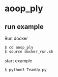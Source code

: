 # aoop_ply
## run example
Run docker
```
$ cd aoop_ply
$ source docker_run.sh
```
start example
```
$ python3 TeamUp.py
```

